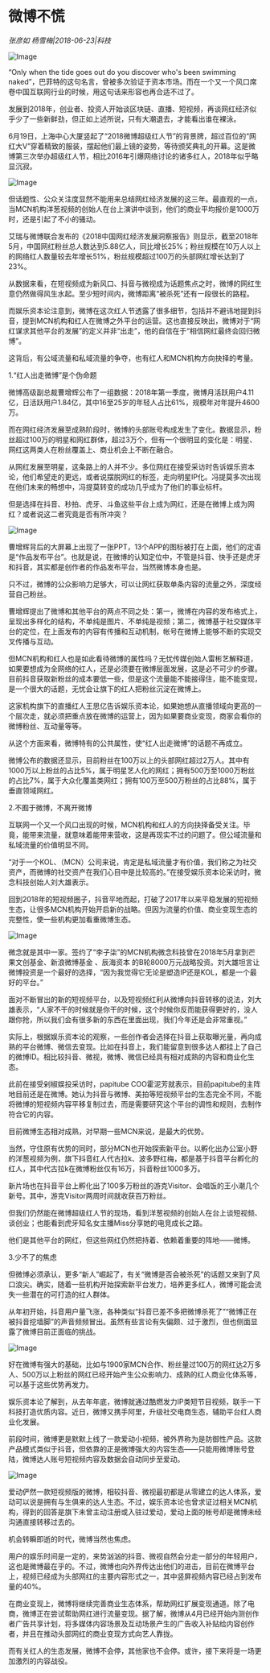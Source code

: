 # 微博不慌

*张彦如 杨雪梅|2018-06-23|科技*

![Image](http://p3.pstatp.com/large/pgc-image/15298098551995a602cfaf6)

“Only when the tide goes out do you discover who's been swimming naked”，巴菲特的这句名言，曾被多次验证于资本市场。而在一个又一个风口席卷中国互联网行业的时候，用这句话来形容也再合适不过了。

发展到2018年，创业者、投资人开始谈区块链、直播、短视频，再谈网红经济似乎少了一些新鲜劲，但正如上述所说，只有大潮退去，才能看出谁在裸泳。

6月19日，上海中心大厦竖起了“2018微博超级红人节”的背景牌，超过百位的“网红大V”穿着精致的服装，摆起他们最上镜的姿势，等待颁奖典礼的开幕。这是微博第三次举办超级红人节，相比2016年引爆网络讨论的诸多红人，2018年似乎略显沉寂。

![Image](http://p3.pstatp.com/large/pgc-image/15298098158521b7bee3c31)

但话题性、公众关注度显然不能用来总结网红经济发展的这三年。最直观的一点，当MCN机构洋葱视频的创始人在台上演讲中谈到，他们的商业平均报价是1000万时，还是引起了不小的骚动。

艾瑞与微博联合发布的《2018中国网红经济发展洞察报告》则显示，截至2018年5月，中国网红粉丝总人数达到5.88亿人，同比增长25%；粉丝规模在10万人以上的网络红人数量较去年增长51%，粉丝规模超过100万的头部网红增长达到了23%。

从数据来看，在短视频成为新风口、抖音与微视成为话题焦点之时，微博的网红生意仍然做得风生水起。至少短时间内，微博距离“被杀死”还有一段很长的路程。

而娱乐资本论注意到，微博在这次红人节透露了很多细节，包括并不避讳地提到抖音，提到MCN机构和红人在微博之外平台的运营。这也直接反映出，微博对于“网红谋求其他平台的发展”的定义并非“出走”，他的自信在于“相信网红最终会回归微博”。

这背后，有公域流量和私域流量的争夺，也有红人和MCN机构方向抉择的考量。

1.“红人出走微博”是个伪命题

微博高级副总裁曹增辉公布了一组数据：2018年第一季度，微博月活跃用户4.11亿，日活跃用户1.84亿，其中16至25岁的年轻人占比61%，规模年对年提升4600万。

而在网红经济发展至成熟阶段时，微博的头部账号构成发生了变化。数据显示，粉丝超过100万的明星和网红群体，超过3万个，但有一个很明显的变化是：明星、网红这两类人在粉丝覆盖上、商业机会上不断在融合。

从网红发展至明星，这条路上的人并不少。多位网红在接受采访时告诉娱乐资本论，他们希望走的更远，或者说摆脱网红的标签，走向明星IP化。冯提莫多次出现在他们未来的畅想中，冯提莫转变的成功几乎成为了他们的事业标杆。

但是选择在抖音、秒拍、虎牙、斗鱼这些平台上成为网红，还是在微博上成为网红？或者说这二者究竟是否有所冲突？

![Image](http://p9.pstatp.com/large/pgc-image/1529809815774139fbfa938)

曹增辉背后的大屏幕上出现了一张PPT，13个APP的图标被打在上面，他们的定语是“作品发布平台”。也就是说，在微博的认知定位中，不管是抖音、快手还是虎牙和抖音，其实都是创作者的作品发布平台，当然微博本身也是。

只不过，微博的公众影响力足够大，可以让网红获取单条内容的流量之外，深度经营自己粉丝。

曹增辉提出了微博和其他平台的两点不同之处：第一，微博在内容的发布格式上，呈现出多样化的结构，不单纯是图片、不单纯是视频；第二，微博基于社交媒体平台的定位，在上面发布的内容有传播和互动机制，帐号在微博上能够不断的实现交叉传播与互动。

但MCN机构和红人也是如此看待微博的属性吗？无忧传媒创始人雷彬艺解释道，如果要想成为全网络的红人，还是必须要在微博层面发展，这是必不可少的步骤。目前抖音获取新粉丝的成本要低一些，但是这个流量能不能接得住，能不能变现，是一个很大的话题，无忧会让旗下的红人把粉丝沉淀在微博上。

这家机构旗下的直播红人王思亿告诉娱乐资本论，如果她想从直播领域向更高的一个层次走，就必须把重点放在微博的运营上，因为如果要商业变现，商家会看你的微博粉丝、互动量等等。

从这个方面来看，微博特有的公共属性，使“红人出走微博”的话题不再成立。

微博公布的数据还显示，目前粉丝在100万以上的头部网红超过2万人。其中有1000万以上粉丝的占比5%，属于明星艺人化的网红；拥有500万至1000万粉丝的占比7%，属于大众化覆盖类网红；拥有100万至500万粉丝的占比88%，属于垂直领域网红。

2.不囿于微博，不离开微博

互联网一个又一个风口出现的时候，MCN机构和红人的方向抉择备受关注。毕竟，能带来流量，就意味着能带来营收，这是再现实不过的问题了。但公域流量和私域流量的价值明显不同。

“对于一个KOL、（MCN）公司来说，肯定是私域流量才有价值，我们称之为社交资产，而微博的社交资产在我们心目中是比较高的。”在接受娱乐资本论采访时，微念科技创始人刘大雄表示。

回到2018年的短视频圈子，抖音平地而起，打破了2017年以来平稳发展的短视频生态，让很多MCN机构开始开启新的战略。但因为流量的价值、商业变现生态的完整性，使一些机构更加看重微博生态。

![Image](http://p3.pstatp.com/large/pgc-image/152980981570401b2a804ec)

微念就是其中一家。签约了“李子柒”的MCN机构微念科技曾在2018年5月拿到芒果文创基金、新浪微博基金 、辰海资本 的B轮8000万元战略投资。刘大雄坦言让微博投资是一个最好的选择，“因为我觉得它无论是塑造IP还是KOL，都是一个最好的平台。”

面对不断冒出的新的短视频平台，以及短视频红利从微博向抖音转移的说法，刘大雄表示，“人家不干的时候就是你干的时候，这个时候你反而能获得更好的，没人跟你抢，所以我们会有很多新的东西在里面出现，我们今年还是会非常重视。”

实际上，根据娱乐资本论的观察，一些创作者会选择在抖音上获取曝光量，再向成熟的平台微博、微信去变现。比如在抖音上，我们能留意到很多达人都挂上了自己的微博ID。相比较抖音、微视，微博、微信已经具有相对成熟的内容和商业化生态。

此前在接受剁椒娱投采访时，papitube COO霍泥芳就表示，目前papitube的主阵地目前还是在微博。她认为抖音与微博、美拍等短视频平台的生态完全不同，不能将微博的短视频内容平移复制过去，而是需要研究这个平台的调性和规则，去制作符合它的内容。

目前微博生态相对成熟，对早期一些MCN来说，是最大的优势。

当然，守住原有优势的同时，部分MCN也开始探索新平台。以孵化出办公室小野的洋葱视频为例，旗下抖音红人代古拉k、波多野红梅，都是基于抖音平台孵化的红人，其中代古拉k在微博粉丝仅有16万，抖音粉丝1000多万。

新片场也在抖音平台上孵化出了100多万粉丝的游克Visitor、会唱饭的王小潮几个新号。其中，游克Visitor两周时间就收获百万粉丝。

但我们仍然能在微博超级红人节的现场，看到洋葱视频的创始人在台上谈短视频、谈创业；也能看到虎牙知名女主播Miss分享她的电竞成长之路。

他们是其他平台的网红，但这些网红仍然把持着、依赖着重要的阵地——微博。

3.少不了的焦虑

但微博必须承认，更多“新人”崛起了，有关“微博是否会被杀死”的话题又来到了风口浪尖。确实，随着一些机构开始探索新平台发力，培养更多红人，微博可能会流失一些潜在的可打造的红人群体。

从年初开始，抖音用户量飞涨，各种类似“抖音已差不多把微博杀死了”“微博正在被抖音挖墙脚”的声音频频冒出。虽然有些言论有失偏颇、过于激烈，但也侧面显露了微博目前正面临的挑战。

![Image](http://p3.pstatp.com/large/pgc-image/1529809815783c0bd0a8f7f)

好在微博有强大的基础，比如与1900家MCN合作、粉丝量过100万的网红达2万多人、500万以上粉丝的网红已经开始产生公众影响力、成熟的红人商业化体系等，可以基于这些优势再发力。

娱乐资本论了解到，从去年年底，微博就通过酷燃发力IP类短节目视频，联手一下科技打造优质内容。近日，微博又携手阿里，升级社交电商生态，辅助平台红人商业化发展。

前段时间，微博更是默默上线了一款爱动小视频，被外界称为是防御性产品。这款产品模式类似于抖音，但依靠的正是微博强大的内容生态——只能用微博账号登陆，微博达人账号短视频内容及数据会自动同步至爱动。

![Image](http://p1.pstatp.com/large/pgc-image/15298098159201cf79db904)

爱动俨然一款短视频版的微博，相较抖音、微视最初都是从零建立的达人体系，爱动可以说是拥有与生俱来的达人生态。不过，娱乐资本论也曾求证过相关MCN机构，得到的回答是旗下未曾主动注册或入驻过爱动，爱动上面的帐号却是微博未经沟通直接转移过去的。

机会转瞬即逝的时代，微博当然也焦虑。

用户的娱乐时间是一定的，来势汹汹的抖音、微视自然会分走一部分的年轻用户，这也是微博最在乎的。不过，微博也向外界传达出他们的进击，目前在微博平台上，视频已经成为头部网红的主要内容形式之一，其中竖屏视频内容已经占到发布量的40%。

在商业变现上，微博将继续完善商业生态体系，帮助网红扩展变现通道。除了电商，微博正在尝试帮助网红进行流量变现。据了解，微博从4月已经开始内测创作者广告共享计划，将多媒体内容场景及互动场景产生的广告收入补贴给内容创作者，并且在推动头部网红的商业变现方式向艺人靠拢。

而有关红人的生态发展，微博不会停，其他家也不会停。或许，接下来将是一场更加激烈的内容战役。

